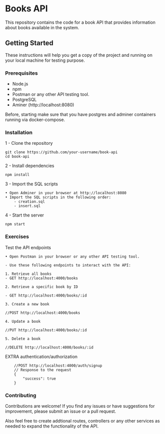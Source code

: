 # Books API

This repository contains the code for a book API that provides information about books available in the system.

## Getting Started

These instructions will help you get a copy of the project and running on your local machine for testing purpose.

### Prerequisites

- Node.js 
- npm 
- Postman or any other API testing tool.
- PostgreSQL
- Aminer (http://localhost:8080)

Before, starting make sure that you have postgres and adminer containers running via docker-compose.

### Installation

1 - Clone the repository
    
    git clone https://github.com/your-username/book-api
    cd book-api

2 - Install dependencies

    npm install

3 - Import the SQL scripts

    • Open Adminer in your browser at http://localhost:8080
    • Import the SQL scripts in the following order:
        - creation.sql
        - insert.sql

4 - Start the server

    npm start
### Exercises
Test the API endpoints

    • Open Postman in your browser or any other API testing tool.

    - Use these following endpoints to interact with the API:

    1. Retrieve all books
    - GET http://localhost:4000/books

    2. Retrieve a specific book by ID

    - GET http://localhost:4000/books/:id

    3. Create a new book

    //POST http://localhost:4000/books

    4. Update a book 

    //PUT http://localhost:4000/books/:id

    5. Delete a book 
    
    //DELETE http://localhost:4000/books/:id

EXTRA authentication/authorization

        //POST http://localhost:4000/auth/signup
        // Response to the request
        {
            "success": true
        }
### Contributing

Contributions are welcome! If you find any issues or have suggestions for improvement, please submit an issue or a pull request.

Also feel free to create addtional routes, controllers or any other services as needed to expand the functionality of the API.



